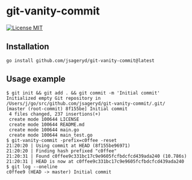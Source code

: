 # git-vanity-commit

[![License MIT](https://img.shields.io/badge/license-MIT-lightgrey.svg?style=flat)](https://github.com/jsageryd/git-vanity-commit/blob/master/LICENSE)

## Installation
```
go install github.com/jsageryd/git-vanity-commit@latest
```

## Usage example
```
$ git init && git add . && git commit -m 'Initial commit'
Initialized empty Git repository in /Users/j/go/src/github.com/jsageryd/git-vanity-commit/.git/
[master (root-commit) 8f155be] Initial commit
 4 files changed, 237 insertions(+)
 create mode 100644 LICENSE
 create mode 100644 README.md
 create mode 100644 main.go
 create mode 100644 main_test.go
$ git-vanity-commit -prefix=c0ffee -reset
21:20:20 | Using commit at HEAD (8f155be96971)
21:20:20 | Finding hash prefixed "c0ffee"
21:20:31 | Found c0ffee9c331bc17c9e9605fcfbdcfcd439ada240 (10.786s)
21:20:31 | HEAD is now at c0ffee9c331bc17c9e9605fcfbdcfcd439ada240
$ git log --oneline
c0ffee9 (HEAD -> master) Initial commit
```
